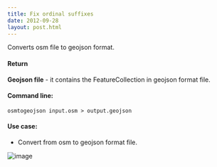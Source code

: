 ```yaml
---
title: Fix ordinal suffixes
date: 2012-09-28
layout: post.html
---
```


Converts osm file to geojson format.

#### Return

**Geojson file** - it contains the FeatureCollection in geojson format file.

#### Command line:

```osmtogeojson input.osm > output.geojson```

#### Use case:

- Convert from osm to geojson format file.

![image](https://user-images.githubusercontent.com/19536044/47044659-64014e80-d156-11e8-9e7e-6e2d592b8354.png)